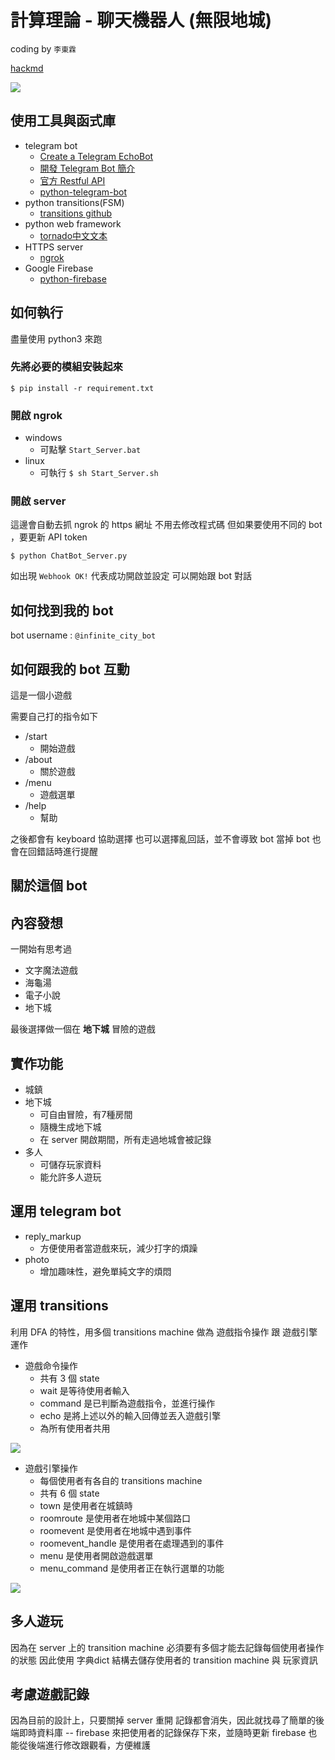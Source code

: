 計算理論 - 聊天機器人 (無限地城)
===
coding by `李東霖`

[hackmd](https://hackmd.io/s/rkp0EM5e-)

![](https://i.imgur.com/59v7gnG.png)

## 使用工具與函式庫

- telegram bot
    - [Create a Telegram EchoBot](http://lee-w.github.io/posts/bot/2017/03/create-a-telegram-echobot/)
    - [開發 Telegram Bot 簡介](http://blog.30sparks.com/develop-telegram-bot-introduction/)
    - [官方 Restful API](https://core.telegram.org/bots/api)
    - [python-telegram-bot](https://github.com/python-telegram-bot/python-telegram-bot#table-of-contents)
- python transitions(FSM)
    - [transitions github](https://github.com/tyarkoni/transitions)
- python web framework
    - [tornado中文文本](https://tornado-zh.readthedocs.io/zh/latest/)
- HTTPS server
    - [ngrok](https://ngrok.com/)
- Google Firebase
    - [python-firebase](https://pypi.python.org/pypi/python-firebase/1.2)

## 如何執行

盡量使用 python3 來跑

### 先將必要的模組安裝起來

`$ pip install -r requirement.txt`

### 開啟 ngrok

- windows
    - 可點擊 `Start_Server.bat`
- linux
    - 可執行 `$ sh Start_Server.sh`

### 開啟 server

這邊會自動去抓 ngrok 的 https 網址
不用去修改程式碼
但如果要使用不同的 bot ，要更新 API token

`$ python ChatBot_Server.py`

如出現 `Webhook OK!` 代表成功開啟並設定
可以開始跟 bot 對話

## 如何找到我的 bot

bot username : `@infinite_city_bot`

## 如何跟我的 bot 互動

這是一個小遊戲

需要自己打的指令如下

- /start
    - 開始遊戲
- /about
    - 關於遊戲
- /menu
    - 遊戲選單
- /help
    - 幫助

之後都會有 keyboard 協助選擇
也可以選擇亂回話，並不會導致 bot 當掉
bot 也會在回錯話時進行提醒

## 關於這個 bot

## 內容發想

一開始有思考過

- 文字魔法遊戲
- 海龜湯
- 電子小說
- 地下城

最後選擇做一個在 **地下城** 冒險的遊戲

## 實作功能

- 城鎮
- 地下城
    - 可自由冒險，有7種房間
    - 隨機生成地下城
    - 在 server 開啟期間，所有走過地城會被記錄
- 多人
    - 可儲存玩家資料
    - 能允許多人遊玩

## 運用 telegram bot

- reply_markup
    - 方便使用者當遊戲來玩，減少打字的煩躁
- photo
    - 增加趣味性，避免單純文字的煩悶

## 運用 transitions

利用 DFA 的特性，用多個 transitions machine 做為 遊戲指令操作 跟 遊戲引擎運作

- 遊戲命令操作
    - 共有 3 個 state
    - wait 是等待使用者輸入
    - command 是已判斷為遊戲指令，並進行操作
    - echo 是將上述以外的輸入回傳並丟入遊戲引擎
    - 為所有使用者共用

![](https://i.imgur.com/ynBTNs4.png)

- 遊戲引擎操作
    - 每個使用者有各自的 transitions machine
    - 共有 6 個 state
    - town 是使用者在城鎮時
    - roomroute 是使用者在地城中某個路口
    - roomevent 是使用者在地城中遇到事件
    - roomevent_handle 是使用者在處理遇到的事件
    - menu 是使用者開啟遊戲選單
    - menu_command 是使用者正在執行選單的功能

![](https://i.imgur.com/2z0Dkjn.png)

## 多人遊玩

因為在 server 上的 transition machine 必須要有多個才能去記錄每個使用者操作的狀態
因此使用 字典dict 結構去儲存使用者的 transition machine 與 玩家資訊

## 考慮遊戲記錄

因為目前的設計上，只要關掉 server 重開
記錄都會消失，因此就找尋了簡單的後端即時資料庫 -- firebase
來把使用者的記錄保存下來，並隨時更新
firebase 也能從後端進行修改跟觀看，方便維護
